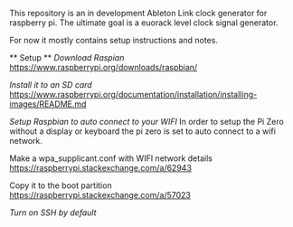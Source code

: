 This repository is an in development Ableton Link clock generator for raspberry pi.  The ultimate goal is a euorack level clock signal generator.

For now it mostly contains setup instructions and notes.

** Setup **
*Download Raspian*
https://www.raspberrypi.org/downloads/raspbian/

*Install it to an SD card*
https://www.raspberrypi.org/documentation/installation/installing-images/README.md

*Setup Raspbian to auto connect to your WIFI*
In order to setup the Pi Zero without a display or keyboard the pi zero is set to auto connect to a wifi network.

Make a wpa_supplicant.conf with WIFI network details 
https://raspberrypi.stackexchange.com/a/62943

Copy it to the boot partition
https://raspberrypi.stackexchange.com/a/57023

*Turn on SSH by default*


